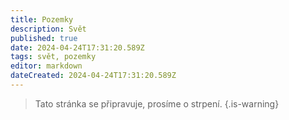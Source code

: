 ```yaml
---
title: Pozemky
description: Svět
published: true
date: 2024-04-24T17:31:20.589Z
tags: svět, pozemky
editor: markdown
dateCreated: 2024-04-24T17:31:20.589Z
---
```


> Tato stránka se připravuje, prosíme o strpení.
{.is-warning}
